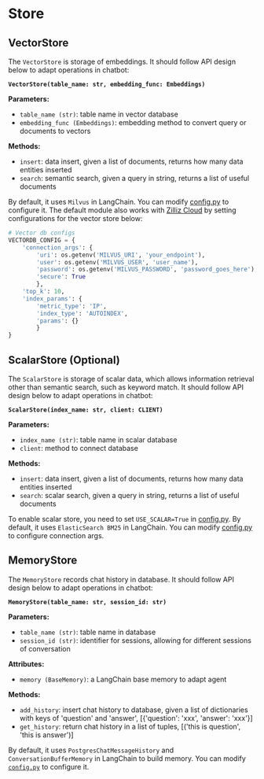 # Store

## VectorStore

The `VectorStore` is storage of embeddings. It should follow API design below to adapt operations in chatbot:

**`VectorStore(table_name: str, embedding_func: Embeddings)`**

**Parameters:**

- `table_name (str)`: table name in vector database
- `embedding_func (Embeddings)`: embedding method to convert query or documents to vectors

**Methods:**

- `insert`: data insert, given a list of documents, returns how many data entities inserted
- `search`: semantic search, given a query in string, returns a list of useful documents

By default, it uses `Milvus` in LangChain. You can modify [config.py](../../config.py) to configure it.
The default module also works with [Zilliz Cloud](https://zilliz.com) by setting configurations for the vector store below:

```python
# Vector db configs
VECTORDB_CONFIG = {
    'connection_args': {
        'uri': os.getenv('MILVUS_URI', 'your_endpoint'),
        'user': os.getenv('MILVUS_USER', 'user_name'),
        'password': os.getenv('MILVUS_PASSWORD', 'password_goes_here'),
        'secure': True
        },
    'top_k': 10,
    'index_params': {
        'metric_type': 'IP',
        'index_type': 'AUTOINDEX',
        'params': {}
        }
}
```

## ScalarStore (Optional)

The `ScalarStore` is storage of scalar data, which allows information retrieval other than semantic search, such as keyword match. It should follow API design below to adapt operations in chatbot:

**`ScalarStore(index_name: str, client: CLIENT)`**

**Parameters:**

- `index_name (str)`: table name in scalar database
- `client`: method to connect database

**Methods:**

- `insert`: data insert, given a list of documents, returns how many data entities inserted
- `search`: scalar search, given a query in string, returns a list of useful documents

To enable scalar store, you need to set `USE_SCALAR=True` in [config.py](../../config.py).
By default, it uses `ElasticSearch BM25` in LangChain. You can modify [config.py](../../config.py) to configure connection args.

## MemoryStore

The `MemoryStore` records chat history in database. It should follow API design below to adapt operations in chatbot:

**`MemoryStore(table_name: str, session_id: str)`**

**Parameters:**

- `table_name (str)`: table name in database
- `session_id (str)`: identifier for sessions, allowing for different sessions of conversation

**Attributes:**

- `memory (BaseMemory)`: a LangChain base memory to adapt agent

**Methods:**

- `add_history`: insert chat history to database, given a list of dictionaries with keys of 'question' and 'answer', [{'question': 'xxx', 'answer': 'xxx'}]
- `get_history`: return chat history in a list of tuples, [('this is question', 'this is answer')]

By default, it uses `PostgresChatMessageHistory` and `ConversationBufferMemory` in LangChain to build memory. You can modify [`config.py`](../../config.py) to configure it.


